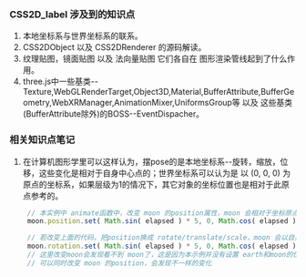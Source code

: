 ### CSS2D_label 涉及到的知识点

1. 本地坐标系与世界坐标系的联系。
2. CSS2DObject 以及 CSS2DRenderer 的源码解读。
3. 纹理贴图，镜面贴图 以及 法向量贴图 它们各自在 图形渲染管线起到了什么作用。
4. three.js中一些基类--Texture,WebGLRenderTarget,Object3D,Material,BufferAttribute,BufferGeometry,WebXRManager,AnimationMixer,UniformsGroup等 以及 这些基类(BufferAttribute除外)的BOSS--EventDispacher。

### 相关知识点笔记

1. 在计算机图形学里可以这样认为，摆pose的是本地坐标系--旋转，缩放，位移，这些变化是相对于自身中心点的；世界坐标系可以认为是 以 (0, 0, 0) 为原点的坐标系，如果层级为1的情况下，其它对象的坐标位置也是相对于此原点参考的。
   ```javascript
    // 本实例中 animate函数中，改变 moon 的position属性，moon 会相对于坐标原点改变自身位置
    moon.position.set( Math.sin( elapsed ) * 5, 0, Math.cos( elapsed ) * 5 )
   ```
   ```javascript
    // 若改变上面的代码，把position换成 rotate/translate/scale，moon 会以自身原点(中心点)改变，这里以rotate为例
    moon.rotation.set( Math.sin( elapsed ) * 5, 0, Math.cos( elapsed ) * 5 )
    // 这里改变moon会发现看不到 moon了，这是因为本示例并没有设置 earth和moon的位置，three.js 默认把对象以(0,0,0)为原点绘制，而earth的半径大于moon的半径，所以 moon 在 earth 的里面了。
    // 可以同时改变 moon 的position，会发现不一样的变化
   ```
